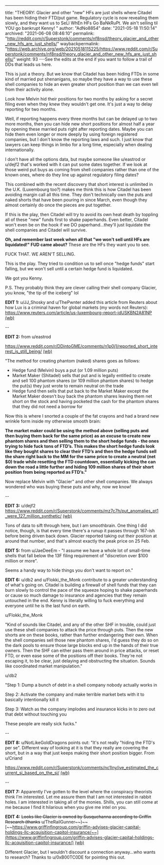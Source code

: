 ---
title: "THEORY: Glacier and other \"new\" HFs are just shells where Citadel has been hiding their FTD/put game. Regulatory cycle is now revealing them slowly, and they want us to SeLl WhEn HFs Go BaNkRuPt. We ain't selling til YOU go bankrupt Kenny! "
author: "AdNo8854"
date: "2021-05-18 11:50:14"
archived: "2021-06-08 08:46:10"
permalink: "http://reddit.com/r/Superstonk/comments/nf8nsd/theory_glacier_and_other_new_hfs_are_just_shells/"
waybackpermalink: "https://web.archive.org/web/20210518115225/https://www.reddit.com/r/Superstonk/comments/nf8nsd/theory_glacier_and_other_new_hfs_are_just_shells/"
weight: 93
---See the edits at the end if you want to follow a trail of DDs that leads us here.


This is just a theory. But we know that Citadel has been hiding FTDs in some kind of married put shenanigans, so maybe they have a way to use these shell companies to hide an even greater short position than we can even tell from their activity alone.


Look how Melvin hid their positions for two months by asking for a secret filing even when they knew they wouldn't get one. It's just a way to delay reporting for two months.


Well, if reporting happens every three months but can be delayed up to two more months, then you can hide new short positions for almost half a year by opening these married puts right after reporting dates. Maybe you can hide them even longer or more deeply by using foreign registered companies, but I don't know the reporting laws and such. I just know that lawyers can keep things in limbo for a long time, especially when dealing internationally.


I don't have all the options data, but maybe someone like u/eastrod or u/dejf2 that's worked with it can put some dates together. If we look at those weird put buys as coming from shell companies rather than one of the known ones, where do they line up against regulatory filing dates?


This combined with the recent discovery that short interest is unlimited in the U.K. (Luxembourg too?) makes me think this is how Citadel has been avoiding margin call all this time. They don't technically own the puts and naked shorts that have been pouring in since March, even though they almost certainly do once the pieces are put together.


If this is the play, then Citadel will try to avoid its own heat death by toppling all of these "new" funds first to shake paperhands. Even better, Citadel won't even be on the hook if we DO paperhand...they'll just liquidate the shell companies and Citadel will survive.


**Oh, and remember last week when all that "we won't sell until HFs are liquidated!" FUD came about?** These are the HFs they want you to see.


FUCK THAT. WE AREN'T SELLING.


This is the play. They tried to condition us to sell once "hedge funds" start falling, but we won't sell until a certain hedge fund is liquidated.


We got you Kenny.


P.S. They probably think they are clever calling their shell company Glacier, you know, "the tip of the iceberg" lol


**EDIT 1:** u/JJ\_Shosky and u/ThePwnter added this article from Reuters about how Lux is a criminal haven for global markets (my words not Reuters): <https://www.reuters.com/article/us-luxembourg-report-idUSKBN2A81NP> [(wb)](https://web.archive.org/web/20210310145232/https://www.reuters.com/article/us-luxembourg-report-idUSKBN2A81NP)


--


**EDIT 2:** from u/eastrod


<https://www.reddit.com/r/DDintoGME/comments/n1p0j1/reported_short_interest_is_still_being/> [(wb)](https://web.archive.org/web/20210505082022/https://www.reddit.com/r/DDintoGME/comments/n1p0j1/reported_short_interest_is_still_being/)


"The method for creating phantom (naked) shares goes as follows:


* Hedge fund (Melvin) buys a put (or 1.09 million puts)
* Market Maker (Shitadel) sells that put and is legally entitled to create and sell 100 phantom shares (or 109 million phantom shares) to hedge the put(s) they just wrote to remain neutral on the trade
* Hedge fund then sells that put back to the Market Maker except the Market Maker doesn’t buy back the phantom shares leaving them net short on the stock and having pocketed the cash for the phantom shares that they did not need a borrow for


Now this is where I snorted a couple of the fat crayons and had a brand new wrinkle form inside my otherwise smooth brain:


**The market maker could be using the method above (selling puts and then buying them back for the same price) as an excuse to create new phantom shares and then selling them to the short hedge funds - the ones trying to hide fuck tons of FTD’s. This makes the short hedge funds look like they bought shares to clear their FTD’s and then the hedge funds sell the share right back to the MM for the same price to create a neutral (net $0) trade while resetting the FTD countdown, essentially kicking the can down the road a little further and hiding 109 million shares of their short position from being reported as FTD’s."**


Now replace Melvin with "Glacier" and other shell companies. We always wondered who was buying these puts and why, now we know!


--


**EDIT 3:** u/dejf2 <https://www.reddit.com/r/Superstonk/comments/mz7c7h/put_anomalies_pt1_were_127_million_synthetic/> [(wb)](https://www.reddit.com/r/Superstonk/comments/mz7c7h/put_anomalies_pt1_were_127_million_synthetic/)


Tons of data to sift through here, but I am smoothbrain. One thing I did notice, though, is that every time there's a runup it passes through 167-ish before being driven back down. Glacier reported taking out their position at around that number, and that's almost exactly the peak price on 25 Feb.


**EDIT 5:** from u/JaeDeeEm - "I assume we have a whole lot of small-time shells that fall below the 13F filing requirement of "discretion over $100 million or more".


Seems a handy way to hide things you don't want to report on."


**EDIT 6:** u/db2 and u/Flokki\_the\_Monk contribute to a greater understanding of what's going on. Citadel is building a firewall of shell funds that they can burn slowly to control the pace of the squeeze hoping to shake paperhands or cause so much damage to insurance and agencies that they remain untouched in the end. Kenny is literally willing to fuck everything and everyone until he is the last fund on earth.


u/Flokki\_the\_Monk


"Kind of sounds like Citadel, and any of the other SHF in trouble, could just use these shell companies to attack the price through puts. Then the new shorts are on these books, rather than further endangering their own. When the shell companies sell those new phantom shares, I'd guess they do so on the dark pools to ensure those large blocks end up in the hands of their true owners. Then the SHF can either pass them around in price attacks, or reset FTD, or even ease some of the positions off their books. They're not escaping it, to be clear, just delaying and obstructing the situation. Sounds like coordinated market manipulation."


u/db2


"Step 1: Dump a bunch of debt in a shell company nobody actually works in


Step 2: Activate the company and make terrible market bets with it to basically intentionally kill it


Step 3: Watch as the company implodes and insurance kicks in to zero out that debt without touching you


These people are really sick fucks."


--


**EDIT 8:** u/NotLikeGoldDragons points out: "It's not really "hiding the FTD's per se". Different way of looking at it is that they really are covering the short, but in a way that just keeps making their short position bigger. From u/Criand


<https://www.reddit.com/r/Superstonk/comments/nc1lny/ive_estimated_the_current_si_based_on_the_si/> [(wb)](https://web.archive.org/web/20210601144234/https://www.reddit.com/r/Superstonk/comments/nc1lny/ive_estimated_the_current_si_based_on_the_si/)


--


**EDIT 7:** Apparently I've gotten to the level where the conspiracy theorists think I'm interested. Let me assure them that I am not interested in rabbit holes. I am interested in taking all of the monies. Shills, you can still come at me because I find it hilarious when you give me intel on you.


**EDIT 4:** ~~Looks like Glacier is owned by Susquehanna according to Griffin Research (thanks~~ u/TheRailGunner\~\~)\~\~ [~~https://www.griffinfingroup.com/griffin-advises-glacier-capital-holdings-llc-acquisition-capitol-insurance/~~](https://www.griffinfingroup.com/griffin-advises-glacier-capital-holdings-llc-acquisition-capitol-insurance/) [(wb)](https://web.archive.org/web/20210518043643/https://www.griffinfingroup.com/griffin-advises-glacier-capital-holdings-llc-acquisition-capitol-insurance/)


Different Glacier, but I wouldn't discount a connection anyway...who wants to research? Thanks to u/0xB00TC0DE for pointing this out.


​

